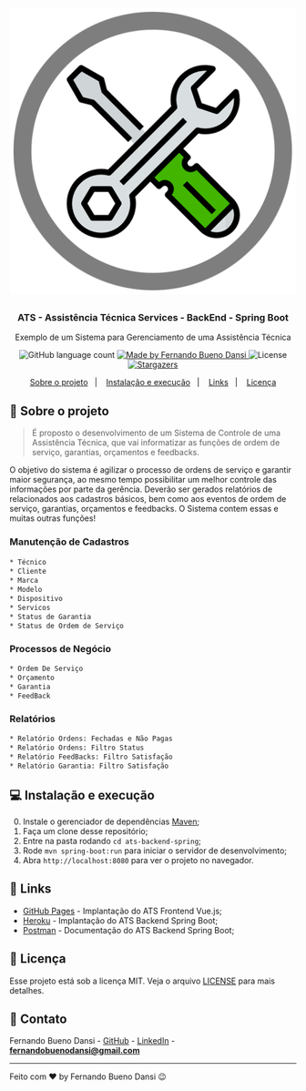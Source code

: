 <h1 align="center">
    <img alt="ATS" src="https://github.com/fbuenod/ats-backend-spring/blob/master/assets/logoats.png" />
</h1>

<h3 align="center">
  ATS - Assistência Técnica Services - BackEnd - Spring Boot
</h3>

<p align="center">Exemplo de um Sistema para Gerenciamento de uma Assistência Técnica</p>

<p align="center">
  <img alt="GitHub language count" src="https://img.shields.io/github/languages/count/fbuenod/ats-backend-spring?color=%2304D361">

  <a href="https://www.linkedin.com/in/fernandobuenodansi/">
    <img alt="Made by Fernando Bueno Dansi" src="https://img.shields.io/badge/made%20by-Fernando%20Bueno%20Dansi-%2304D361">
  </a>

  <img alt="License" src="https://img.shields.io/badge/license-MIT-%2304D361">

  <a href="https://github.com/fbuenod/ats-backend-spring/stargazers">
    <img alt="Stargazers" src="https://img.shields.io/github/stars/fbuenod/ats-backend-spring?style=social">
  </a>
</p>

<p align="center">
  <a href="#-sobre">Sobre o projeto</a>&nbsp;&nbsp;&nbsp;|&nbsp;&nbsp;&nbsp;
  <a href="#-instalacao">Instalação e execução</a>&nbsp;&nbsp;&nbsp;|&nbsp;&nbsp;&nbsp;
  <a href="#-links">Links</a>&nbsp;&nbsp;&nbsp;|&nbsp;&nbsp;&nbsp;
  <a href="#-licenca">Licença</a>
</p>

## :page_with_curl: Sobre o projeto <a name="-sobre"/></a>

> É proposto o desenvolvimento de um Sistema de Controle de uma Assistência Técnica, que vai informatizar as funções de ordem de serviço, garantias, orçamentos e feedbacks.

O objetivo do sistema é agilizar o processo de ordens de serviço e garantir maior segurança, ao mesmo tempo possibilitar um melhor controle das informações por parte da gerência. Deverão ser gerados relatórios de relacionados aos cadastros básicos, bem como aos eventos de ordem de serviço, garantias, orçamentos e feedbacks. O Sistema contem essas e muitas outras funções!

### Manutenção de Cadastros

```
* Técnico
* Cliente
* Marca
* Modelo
* Dispositivo
* Servicos
* Status de Garantia
* Status de Ordem de Serviço
```

### Processos de Negócio

```
* Ordem De Serviço
* Orçamento
* Garantia
* FeedBack
```

### Relatórios

```
* Relatório Ordens: Fechadas e Não Pagas
* Relatório Ordens: Filtro Status
* Relatório FeedBacks: Filtro Satisfação
* Relatório Garantia: Filtro Satisfação	
```

## :computer: Instalação e execução <a name="-instalacao"/></a>

0. Instale o gerenciador de dependências [Maven](https://maven.apache.org/download.cgi);
1. Faça um clone desse repositório;
2. Entre na pasta rodando `cd ats-backend-spring`;
3. Rode `mvn spring-boot:run` para iniciar o servidor de desenvolvimento;
4. Abra `http://localhost:8080` para ver o projeto no navegador.

## :link: Links <a name="-links"/></a>

- [GitHub Pages](https://fbdansi.github.io/ats-frontend-vue/) - Implantação do ATS Frontend Vue.js;
- [Heroku](https://ats-backend-spring.herokuapp.com/) - Implantação do ATS Backend Spring Boot;
- [Postman](https://documenter.getpostman.com/view/8892843/T1LLGUP5) - Documentação do ATS Backend Spring Boot;

## :memo: Licença <a name="-licenca"/></a>

Esse projeto está sob a licença MIT. Veja o arquivo [LICENSE](LICENSE.md) para mais detalhes.

## :email: Contato

Fernando Bueno Dansi - [GitHub](https://github.com/fbdansi) - [LinkedIn](https://www.linkedin.com/in/fernandobuenodansi) - **fernandobuenodansi@gmail.com**

---

Feito com ♥ by Fernando Bueno Dansi :wink:
